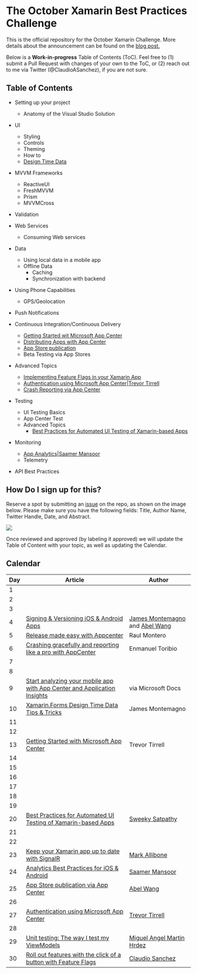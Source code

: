 # The October Xamarin Best Practices Challenge

This is the official repository for the October Xamarin Challenge. More details about the announcement can be found on the [blog post.](https://medium.com/@claudiosanchez/the-september-xamarin-best-practices-challenge-819e098c8314)

Below is a **Work-in-progress** Table of Contents (ToC). Feel free to (1) submit a Pull Request with changes of your own to the ToC, or (2) reach out to me via Twitter (@ClaudioASanchez), if you are not sure. 

## Table of Contents

* Setting up your project
    * Anatomy of the Visual Studio Solution

* UI
    * Styling
    * Controls
    * Theming
    * How to 
    * [Design Time Data](https://montemagno.com/xamarin-forms-design-time-data-tips-best-practices/)

* MVVM Frameworks
    * ReactiveUI
    * FreshMVVM
    * Prism
    * MVVMCross

* Validation


* Web Services
    * Consuming Web services

* Data
    * Using local data in a mobile app
    * Offline Data
        * Caching
        * Synchronization with backend

* Using Phone Capabilities
    * GPS/Geolocation

* Push Notifications

* Continuous Integration/Continuous Delivery
    * [Getting Started wit Microsoft App Center](getting-started-with-microsoft-app-center.MD)
    * [Distributing Apps with App Center](releases-made-easy-with-appcenter.md)
    * [App Store publication](https://channel9.msdn.com/Shows/On-NET/Continuous-Delivery--Release-Management--DevOps-for-Mobile)
    * Beta Testing via App Stores 

* Advanced Topics
    * [Implementing Feature Flags in your Xamarin App](https://medium.com/@claudiosanchez/instantly-releasing-features-in-a-world-that-never-sleeps-using-feature-flags-e0e9e6c56d26)
    * [Authentication using Microsoft App Center](authentication-using-microsoft-app-center.MD)|[Trevor Tirrell](https://twitter.com/TrevorTirrell)
    * [Crash Reporting via App Center](crashing-like-a-pro-app-center.md)

* Testing 
    * UI Testing Basics
    * App Center Test
    * Advanced Topics
        * [Best Practices for Automated UI Testing of Xamarin-based Apps](https://channel9.msdn.com/Shows/XamarinShow/Best-Practices-for-User-Interface-Automation)

* Monitoring
    * [App Analytics](https://medium.com/@prototypemakers/good-analytics-practices-for-xamarin-ios-android-apps-223fcd3634f0)|[Saamer Mansoor](https://linkedin.com/in/saamer)
    * Telemetry 

* API Best Practices


## How Do I sign up for this?

Reserve a spot by submitting an [issue](https://github.com/claudiosanchez/OctoberXamarinChallenge/issues/new) on the repo, as shown on the image below. Please make sure you have the following fields: Title, Author Name, Twitter Handle, Date, and Abstract. 

![](images/issue-example.png)

Once reviewed and approved (by labeling it approved) we will update the Table of Content with your topic, as well as updating the Calendar.


## Calendar

|Day| Article | Author |
|--|--|--|
|1|||
|2|||
|3|||
|4|[Signing & Versioning iOS & Android Apps](https://channel9.msdn.com/Shows/On-NET/Signing--Versioning-iOS--Android-Apps---DevOps-for-Mobile)| [James Montemagno](https://twitter.com/JamesMontemagno) and [Abel Wang](https://twitter.com/AbelSquidHead)|
|5|[Release made easy with Appcenter](https://github.com/claudiosanchez/OctoberXamarinChallenge/blob/master/releases-made-easy-with-appcenter.md)|Raul Montero|
|6|[Crashing gracefully and reporting like a pro with AppCenter](https://github.com/claudiosanchez/OctoberXamarinChallenge/blob/master/crashing-like-a-pro-app-center.md)|Enmanuel Toribio|
|7|||
|8|||
|9|[Start analyzing your mobile app with App Center and Application Insights](https://docs.microsoft.com/en-us/azure/azure-monitor/learn/mobile-center-quickstart)|via Microsoft Docs|
|10|[Xamarin.Forms Design Time Data Tips & Tricks](https://montemagno.com/xamarin-forms-design-time-data-tips-best-practices/)|James Montemagno|
|11|||
|12|||
|13|[Getting Started with Microsoft App Center](https://github.com/claudiosanchez/OctoberXamarinChallenge/blob/master/getting-started-with-microsoft-app-center.MD)|Trevor Tirrell|
|14|||
|15|||
|16|||
|17|||
|18|||
|19|||
|20|[Best Practices for Automated UI Testing of Xamarin-based Apps](https://channel9.msdn.com/Shows/XamarinShow/Best-Practices-for-User-Interface-Automation)|[Sweeky Satpathy](https://twitter.com/SweekritiS)|
|21|||
|22|||
|23|[Keep your Xamarin app up to date with SignalR](https://mallibone.com/post/xamarin-signalr)|[Mark Allibone](https://twitter.com/mallibone)|
|24|[Analytics Best Practices for iOS & Android](https://medium.com/@prototypemakers/good-analytics-practices-for-xamarin-ios-android-apps-223fcd3634f0)|[Saamer Mansoor](https://linkedin.com/in/saamer)|
|25|[App Store publication via App Center](https://channel9.msdn.com/Shows/On-NET/Continuous-Delivery--Release-Management--DevOps-for-Mobile)|[Abel Wang](https://twitter.com/AbelSquidHead)|
|26|||
|27|[Authentication using Microsoft App Center](authentication-using-microsoft-app-center.MD)|[Trevor Tirrell](https://twitter.com/TrevorTirrell)|
|28|||
|29|[Unit testing: The way I test my ViewModels](https://mookiefumi.com/2019-10-29-unit-testing-the-way-i-test-my-viewmodels)|[Miguel Angel Martin Hrdez](https://twitter.com/MookieFumi)|
|30|[Roll out features with the click of a button with Feature Flags](https://medium.com/@claudiosanchez/instantly-releasing-features-in-a-world-that-never-sleeps-using-feature-flags-e0e9e6c56d26)|[Claudio Sanchez](https://twitter.com/ClaudioASanchez)|



